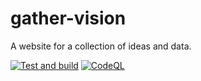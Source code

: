 # gather-vision
A website for a collection of ideas and data.

[![Test and build](https://github.com/anotherbyte-net/gather-vision/actions/workflows/app-tests.yml/badge.svg?branch=main)](https://github.com/anotherbyte-net/gather-vision/actions/workflows/app-tests.yml)
[![CodeQL](https://github.com/anotherbyte-net/gather-vision/actions/workflows/codeql-analysis.yml/badge.svg?branch=main)](https://github.com/anotherbyte-net/gather-vision/actions/workflows/codeql-analysis.yml)
